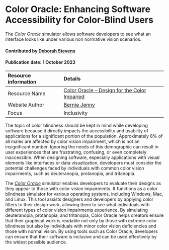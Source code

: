 # Color Oracle: Enhancing Software Accessibility for Color-Blind Users

<!--- deck text start --->
The *Color Oracle* simulator allows software developers to see what an interface looks like under various non normative vision scenarios. 
<!--- deck text end --->

#### Contributed by [Deborah Stevens](https://github.com/haikudeb)
#### Publication date: 1 October 2023

Resource information | Details
:--- | :--- 
Resource Name  | [Color Oracle – Design for the Color Impaired]( https://colororacle.org/usage.html)
Website Author | [Bernie Jenny](https://berniejenny.info)
Focus          | Inclusivity

The topic of color blindness should be kept in mind while developing software because it directly impacts the accessibility and usability of applications for a significant portion of the population. Approximately 8% of all males are affected by color vision impairment, which is not an insignificant number. Ignoring the needs of this demographic can result in user experiences that are frustrating, confusing, or even completely inaccessible. When designing software, especially applications with visual elements like interfaces or data visualization, developers must consider the potential challenges faced by individuals with common color vision impairments, such as deuteranopia, protanopia, and tritanopia.

The *[Color Oracle](https://colororacle.org/index.html)* simulator enables developers to evaluate their designs as they appear to those with color vision impairments. It functions as a color blindness simulator for various operating systems, including Windows, Mac, and Linux. This tool assists designers and developers by applying color filters to their design work, allowing them to see what individuals with different types of color vision impairments experience. By simulating deuteranopia, protanopia, and tritanopia, Color Oracle helps creators ensure that their graphical work is readable not only by those with extreme color blindness but also by individuals with minor color vision deficiencies and those with normal vision.  By using tools such as Color Oracle, developers can ensure that their software is inclusive and can be used effectively by the widest possible audience.

<!---
Publish: yes
Topics: Inclusivity
RSS update: 2023-10-01
--->
